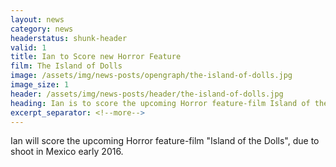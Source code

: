 ```yaml
---
layout: news
category: news
headerstatus: shunk-header
valid: 1
title: Ian to Score new Horror Feature
film: The Island of Dolls
image: /assets/img/news-posts/opengraph/the-island-of-dolls.jpg
image_size: 1
header: /assets/img/news-posts/header/the-island-of-dolls.jpg
heading: Ian is to score the upcoming Horror feature-film Island of the Dolls
excerpt_separator: <!--more-->
---
```


Ian will score the upcoming Horror feature-film "Island of the Dolls", due to shoot in Mexico early 2016.<!--more-->

